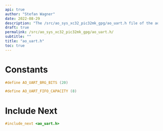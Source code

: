 ```yaml
---
api: true
author: "Stefan Wagner"
date: 2022-08-29
description: "The /src/ao_sys_xc32_pic32mk_gpg/ao_uart.h file of the ao real-time operating system."
draft: true
permalink: /src/ao_sys_xc32_pic32mk_gpg/ao_uart.h/
subtitle: ""
title: "ao_uart.h"
toc: true
---
```


# Constants

```c
#define AO_UART_BRG_BITS (20)
```

```c
#define AO_UART_FIFO_CAPACITY (8)
```

# Include Next

```c
#include_next <ao_uart.h>
```

